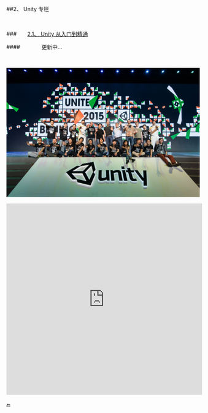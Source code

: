 ##2、 Unity 专栏

&emsp;

###&emsp;&emsp;[2.1、  Unity 从入门到精通](https://shenjun4unity.github.io/unityhtml/.)

####&emsp;&emsp;&emsp;&emsp;更新中...

&emsp;



![](/assets/20150419_Unity_015.jpg)

<iframe height=498 width=510 src='http://player.youku.com/embed/XMzkwNTMyODc2OA==' frameborder=0 'allowfullscreen'></iframe>






🔚